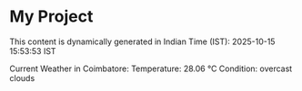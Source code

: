 # My Project

This content is dynamically generated in Indian Time (IST): 2025-10-15 15:53:53 IST


Current Weather in Coimbatore:
Temperature: 28.06 °C
Condition: overcast clouds

